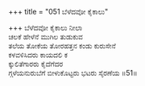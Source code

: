 +++
title = "051 ಬೆಳೆದವೋ ಕೈಕಾಲು"

+++
ಬೆಳೆದವೋ ಕೈಕಾಲು ನೀಲಾ  
ಚಲಕೆ ಹೇಳೆನೆ ಮುಗಿಲ ತುಡುಕುವ  
ತಲೆಯ ತೋಕೆಯ ತೋರಹತ್ತನ ಕಂಡು ಕುರುಸೇನೆ  
ಕಳವಳಿಸಿದರು ಕಾಯದಲಿ ಕ  
ಕ್ಕುಲಿತೆಗಾರರು ಕೈದೆಗೆದರ  
ಗ್ಗಳೆಯನುರುಬೆಗೆ ಬೀಳುಕೊಟ್ಟರು ಭಟರು ಸೈರಣೆಯ     ॥51॥